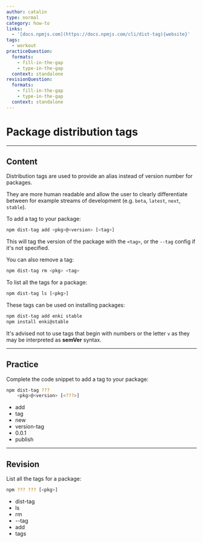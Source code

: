 ```yaml
---
author: catalin
type: normal
category: how-to
links:
  - '[docs.npmjs.com](https://docs.npmjs.com/cli/dist-tag){website}'
tags:
  - workout
practiceQuestion:
  formats:
    - fill-in-the-gap
    - type-in-the-gap
  context: standalone
revisionQuestion:
  formats:
    - fill-in-the-gap
    - type-in-the-gap
  context: standalone
---
```


# Package distribution tags


---

## Content

Distribution tags are used to provide an alias instead of version number for packages.

They are more human readable and allow the user to clearly differentiate between for example streams of development (e.g. `beta`, `latest`, `next`, `stable`).

To add a tag to your package:

```bash
npm dist-tag add <pkg>@<version> [<tag>]
```

This will tag the version of the package with the `<tag>`, or the `--tag` config if it's not specified.

You can also remove a tag:

```bash
npm dist-tag rm <pkg> <tag>

```

To list all the tags for a package:

```bash
npm dist-tag ls [<pkg>]
```

These tags can be used on installing packages:

```bash
npm dist-tag add enki stable
npm install enki@stable
```

It's advised not to use tags that begin with numbers or the letter `v`  as they may be interpreted as **semVer** syntax.


---

## Practice

Complete the code snippet to add a tag to your package:

```bash
npm dist-tag ???
    <pkg>@<version> [<???>]
```

- add
- tag
- new
- version-tag
- 0.0.1
- publish


---

## Revision

List all the tags for a package:

```bash
npm ??? ??? [<pkg>]
```

- dist-tag
- ls
- rm
- --tag
- add
- tags
